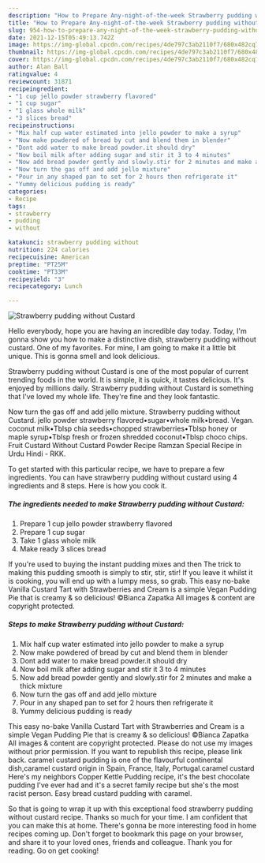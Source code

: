 ```yaml
---
description: "How to Prepare Any-night-of-the-week Strawberry pudding without Custard"
title: "How to Prepare Any-night-of-the-week Strawberry pudding without Custard"
slug: 954-how-to-prepare-any-night-of-the-week-strawberry-pudding-without-custard
date: 2021-12-15T05:49:13.742Z
image: https://img-global.cpcdn.com/recipes/4de797c3ab2110f7/680x482cq70/strawberry-pudding-without-custard-recipe-main-photo.jpg
thumbnail: https://img-global.cpcdn.com/recipes/4de797c3ab2110f7/680x482cq70/strawberry-pudding-without-custard-recipe-main-photo.jpg
cover: https://img-global.cpcdn.com/recipes/4de797c3ab2110f7/680x482cq70/strawberry-pudding-without-custard-recipe-main-photo.jpg
author: Alan Ball
ratingvalue: 4
reviewcount: 31871
recipeingredient:
- "1 cup jello powder strawberry flavored"
- "1 cup sugar"
- "1 glass whole milk"
- "3 slices bread"
recipeinstructions:
- "Mix half cup water estimated into jello powder to make a syrup"
- "Now make powdered of bread by cut and blend them in blender"
- "Dont add water to make bread powder.it should dry"
- "Now boil milk after adding sugar and stir it 3 to 4 minutes"
- "Now add bread powder gently and slowly.stir for 2 minutes and make a thick mixture"
- "Now turn the gas off and add jello mixture"
- "Pour in any shaped pan to set for 2 hours then refrigerate it"
- "Yummy delicious pudding is ready"
categories:
- Recipe
tags:
- strawberry
- pudding
- without

katakunci: strawberry pudding without 
nutrition: 224 calories
recipecuisine: American
preptime: "PT25M"
cooktime: "PT33M"
recipeyield: "3"
recipecategory: Lunch

---
```



![Strawberry pudding without Custard](https://img-global.cpcdn.com/recipes/4de797c3ab2110f7/680x482cq70/strawberry-pudding-without-custard-recipe-main-photo.jpg)

Hello everybody, hope you are having an incredible day today. Today, I'm gonna show you how to make a distinctive dish, strawberry pudding without custard. One of my favorites. For mine, I am going to make it a little bit unique. This is gonna smell and look delicious.

Strawberry pudding without Custard is one of the most popular of current trending foods in the world. It is simple, it is quick, it tastes delicious. It's enjoyed by millions daily. Strawberry pudding without Custard is something that I've loved my whole life. They're fine and they look fantastic.

Now turn the gas off and add jello mixture. Strawberry pudding without Custard. jello powder strawberry flavored•sugar•whole milk•bread. Vegan. coconut milk•Tblsp chia seeds•chopped strawberries•Tblsp honey or maple syrup•Tblsp fresh or frozen shredded coconut•Tblsp choco chips. Fruit Custard Without Custard Powder Recipe Ramzan Special Recipe in Urdu Hindi - RKK.


To get started with this particular recipe, we have to prepare a few ingredients. You can have strawberry pudding without custard using 4 ingredients and 8 steps. Here is how you cook it.

<!--inarticleads1-->

##### The ingredients needed to make Strawberry pudding without Custard:

1. Prepare 1 cup jello powder strawberry flavored
1. Prepare 1 cup sugar
1. Take 1 glass whole milk
1. Make ready 3 slices bread


If you&#39;re used to buying the instant pudding mixes and then The trick to making this pudding smooth is simply to stir, stir, stir! If you leave it whilst it is cooking, you will end up with a lumpy mess, so grab. This easy no-bake Vanilla Custard Tart with Strawberries and Cream is a simple Vegan Pudding Pie that is creamy &amp; so delicious! ©Bianca Zapatka All images &amp; content are copyright protected. 

<!--inarticleads2-->

##### Steps to make Strawberry pudding without Custard:

1. Mix half cup water estimated into jello powder to make a syrup
1. Now make powdered of bread by cut and blend them in blender
1. Dont add water to make bread powder.it should dry
1. Now boil milk after adding sugar and stir it 3 to 4 minutes
1. Now add bread powder gently and slowly.stir for 2 minutes and make a thick mixture
1. Now turn the gas off and add jello mixture
1. Pour in any shaped pan to set for 2 hours then refrigerate it
1. Yummy delicious pudding is ready


This easy no-bake Vanilla Custard Tart with Strawberries and Cream is a simple Vegan Pudding Pie that is creamy &amp; so delicious! ©Bianca Zapatka All images &amp; content are copyright protected. Please do not use my images without prior permission. If you want to republish this recipe, please link back. caramel custard pudding is one of the flavourful continental dish,caramel custard origin in Spain, France, Italy, Portugal.caramel custard Here&#39;s my neighbors Copper Kettle Pudding recipe, it&#39;s the best chocolate pudding I&#39;ve ever had and it&#39;s a secret family recipe but she&#39;s the most racist person. Easy bread custard pudding with caramel. 

So that is going to wrap it up with this exceptional food strawberry pudding without custard recipe. Thanks so much for your time. I am confident that you can make this at home. There's gonna be more interesting food in home recipes coming up. Don't forget to bookmark this page on your browser, and share it to your loved ones, friends and colleague. Thank you for reading. Go on get cooking!
